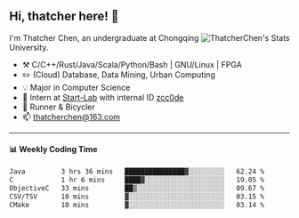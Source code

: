 ## Hi, thatcher here! :wave:

<img align="right" src="https://github-readme-stats.vercel.app/api?username=thatcherchen&title_color=333&text_color=777" alt="ThatcherChen's Stats" >

I'm Thatcher Chen, an undergraduate at Chongqing University.

- :hammer_and_pick:  C/C++/Rust/Java/Scala/Python/Bash | GNU/Linux | FPGA
- :pencil2:  (Cloud) Database, Data Mining, Urban Computing
- :bulb:   Major in Computer Science
- :telescope:  Intern at [Start-Lab](https://github.com/Spatio-Temporal-Lab) with internal ID [zcc0de](https://github.com/zcc0de)
- :seedling:  Runner & Bicycler
- :mailbox: thatcherchen@163.com

---

#### :bar_chart: Weekly Coding Time

<!--START_SECTION:waka-->

```txt
Java         3 hrs 36 mins   ███████████████▓░░░░░░░░░   62.24 %
C            1 hr 6 mins     ████▓░░░░░░░░░░░░░░░░░░░░   19.05 %
ObjectiveC   33 mins         ██▒░░░░░░░░░░░░░░░░░░░░░░   09.67 %
CSV/TSV      10 mins         ▓░░░░░░░░░░░░░░░░░░░░░░░░   03.15 %
CMake        10 mins         ▓░░░░░░░░░░░░░░░░░░░░░░░░   03.14 %
```

<!--END_SECTION:waka-->
